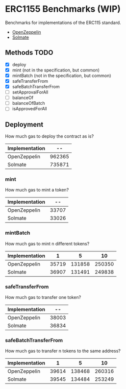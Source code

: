 # ERC1155 Benchmarks (WIP)

Benchmarks for implementations of the ERC115 standard.

- [OpenZeppelin](https://github.com/OpenZeppelin/openzeppelin-contracts)
- [Solmate](https://github.com/rari-capital/solmate)

## Methods TODO

- [x] deploy
- [x] mint (not in the specification, but common)
- [x] mintBatch (not in the specification, but common)
- [x] safeTransferFrom
- [x] safeBatchTransferFrom
- [ ] setApprovalForAll
- [ ] balanceOf
- [ ] balanceOfBatch
- [ ] isApprovedForAll

## Deployment

How much gas to deploy the contract as is?

<!-- Start deploy Table -->
|Implementation|  --  |
|--------------|------|
| OpenZeppelin |962365|
|    Solmate   |735871|
<!-- End deploy Table -->

### mint

How much gas to mint a token?

<!-- Start mint Table -->
|Implementation|  -- |
|--------------|-----|
| OpenZeppelin |33707|
|    Solmate   |33026|
<!-- End mint Table -->

### mintBatch

How much gas to mint n different tokens?

<!-- Start mintBatch Table -->
|Implementation|  1  |   5  |  10  |
|--------------|-----|------|------|
| OpenZeppelin |35719|131858|250350|
|    Solmate   |36907|131491|249838|
<!-- End mintBatch Table -->

### safeTransferFrom

How much gas to transfer one token?

<!-- Start safeTransferFrom Table -->
|Implementation|  -- |
|--------------|-----|
| OpenZeppelin |38003|
|    Solmate   |36834|
<!-- End safeTransferFrom Table -->

### safeBatchTransferFrom

How much gas to transfer n tokens to the same address?

<!-- Start safeBatchTransferFrom Table -->
|Implementation|  1  |   5  |  10  |
|--------------|-----|------|------|
| OpenZeppelin |39614|138468|260316|
|    Solmate   |39545|134484|253249|
<!-- End safeBatchTransferFrom Table -->
